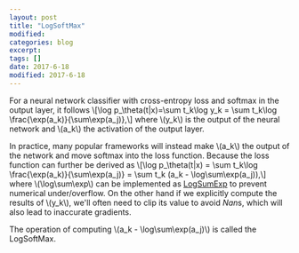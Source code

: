 ```yaml
---
layout: post
title: "LogSoftMax"
modified:
categories: blog
excerpt:
tags: []
date: 2017-6-18
modified: 2017-6-18
---
```


For a neural network classifier with cross-entropy loss and softmax in the output layer, it follows 
\\[\log p_\theta(t|x)=\sum t_k\log y_k = \sum t_k\log \frac{\exp(a_k)}{\sum\exp(a_j)},\\]
where \\(y_k\\) is the output of the neural network and \\(a_k\\) the activation of the output layer.

In practice, many popular frameworks will instead make \\(a_k\\) the output of the network and move softmax into the loss function. Because the loss function can further be derived as 
\\[\log p_\theta(t|x) = \sum t_k\log \frac{\exp(a_k)}{\sum\exp(a_j)} = \sum t_k (a_k - \log\sum\exp(a_j)),\\]
where \\(\log\sum\exp\\) can be implemented as [LogSumExp](https://en.wikipedia.org/wiki/LogSumExp) to prevent numerical under/overflow.
On the other hand if we explicitly compute the results of \\(y_k\\), we'll often need to clip its value to avoid *Nan*s,
which will also lead to inaccurate gradients.

The operation of computing \\(a_k - \log\sum\exp(a_j)\\) is called the LogSoftMax.
